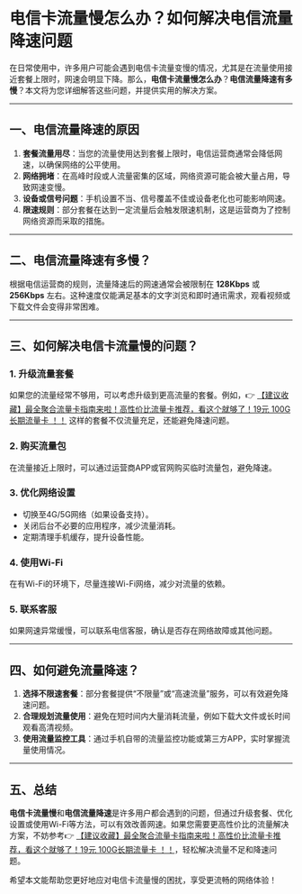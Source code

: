 # 电信卡流量慢怎么办？如何解决电信流量降速问题

在日常使用中，许多用户可能会遇到电信卡流量变慢的情况，尤其是在流量使用接近套餐上限时，网速会明显下降。那么，**电信卡流量慢怎么办**？**电信流量降速有多慢**？本文将为您详细解答这些问题，并提供实用的解决方案。

---

## 一、电信流量降速的原因

1. **套餐流量用尽**：当您的流量使用达到套餐上限时，电信运营商通常会降低网速，以确保网络的公平使用。  
2. **网络拥堵**：在高峰时段或人流量密集的区域，网络资源可能会被大量占用，导致网速变慢。  
3. **设备或信号问题**：手机设置不当、信号覆盖不佳或设备老化也可能影响网速。  
4. **限速规则**：部分套餐在达到一定流量后会触发限速机制，这是运营商为了控制网络资源而采取的措施。

---

## 二、电信流量降速有多慢？

根据电信运营商的规则，流量降速后的网速通常会被限制在 **128Kbps** 或 **256Kbps** 左右。这种速度仅能满足基本的文字浏览和即时通讯需求，观看视频或下载文件会变得非常困难。

---

## 三、如何解决电信卡流量慢的问题？

### 1. **升级流量套餐**
如果您的流量经常不够用，可以考虑升级到更高流量的套餐。例如，👉 [【建议收藏】最全聚合流量卡指南来啦！高性价比流量卡推荐，看这个就够了！19元 100G长期流量卡 ！！](https://bit.ly/Liuliangka) 这样的套餐不仅流量充足，还能避免降速问题。

### 2. **购买流量包**
在流量接近上限时，可以通过运营商APP或官网购买临时流量包，避免降速。

### 3. **优化网络设置**
- 切换至4G/5G网络（如果设备支持）。  
- 关闭后台不必要的应用程序，减少流量消耗。  
- 定期清理手机缓存，提升设备性能。

### 4. **使用Wi-Fi**
在有Wi-Fi的环境下，尽量连接Wi-Fi网络，减少对流量的依赖。

### 5. **联系客服**
如果网速异常缓慢，可以联系电信客服，确认是否存在网络故障或其他问题。

---

## 四、如何避免流量降速？

1. **选择不限速套餐**：部分套餐提供“不限量”或“高速流量”服务，可以有效避免降速问题。  
2. **合理规划流量使用**：避免在短时间内大量消耗流量，例如下载大文件或长时间观看高清视频。  
3. **使用流量监控工具**：通过手机自带的流量监控功能或第三方APP，实时掌握流量使用情况。

---

## 五、总结

**电信卡流量慢**和**电信流量降速**是许多用户都会遇到的问题，但通过升级套餐、优化设置或使用Wi-Fi等方法，可以有效改善网速。如果您需要更高性价比的流量解决方案，不妨参考👉 [【建议收藏】最全聚合流量卡指南来啦！高性价比流量卡推荐，看这个就够了！19元 100G长期流量卡 ！！](https://bit.ly/Liuliangka)，轻松解决流量不足和降速问题。

希望本文能帮助您更好地应对电信卡流量慢的困扰，享受更流畅的网络体验！